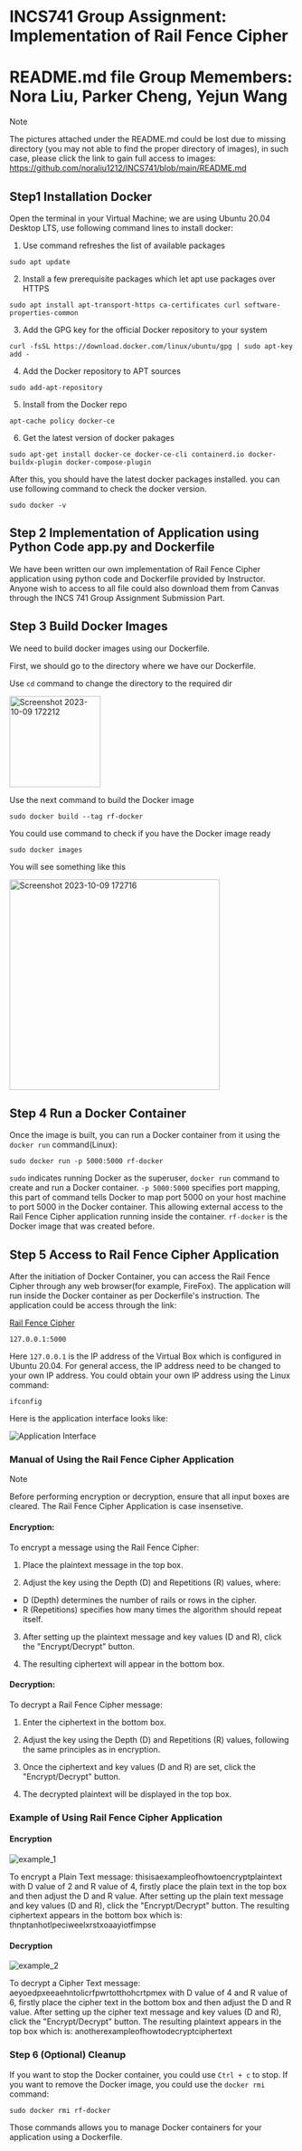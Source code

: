 # INCS741 Group Assignment: Implementation of Rail Fence Cipher 
# README.md file Group Memembers: Nora Liu, Parker Cheng, Yejun Wang
> [!NOTE]
> The pictures attached under the README.md could be lost due to missing directory (you may not able to find the proper directory of images), in such case, please click the link to gain full access to images: https://github.com/noraliu1212/INCS741/blob/main/README.md 

## Step1 Installation Docker
Open the terminal in your Virtual Machine; we are using Ubuntu 20.04 Desktop LTS, use following command lines to install docker: 

1. Use command refreshes the list of available packages
```
sudo apt update
```

2. Install a few prerequisite packages which let apt use packages over HTTPS
```
sudo apt install apt-transport-https ca-certificates curl software-properties-common
```

3. Add the GPG key for the official Docker repository to your system
```
curl -fsSL https://download.docker.com/linux/ubuntu/gpg | sudo apt-key add -
```

4. Add the Docker repository to APT sources
```
sudo add-apt-repository
``` 
5. Install from the Docker repo
```
apt-cache policy docker-ce
```

6. Get the latest version of docker pakages
```
sudo apt-get install docker-ce docker-ce-cli containerd.io docker-buildx-plugin docker-compose-plugin
```

After this, you should have the latest docker packages installed. you can use following command to check the docker version.
```
sudo docker -v
```

## Step 2 Implementation of Application using Python Code app.py and Dockerfile
We have been written our own implementation of Rail Fence Cipher application using python code and Dockerfile provided by Instructor.
Anyone wish to access to all file could also download them from Canvas through the INCS 741 Group Assignment Submission Part. 

## Step 3 Build Docker Images

We need to build docker images using our Dockerfile.

First, we should go to the directory where we have our Dockerfile.

Use `cd` command to change the directory to the required dir

<img width="161" alt="Screenshot 2023-10-09 172212" src="https://github.com/Parkerpupppp/741-readme/assets/123425669/ec269c4c-749a-4f0e-9a11-ce1ac53071a7">

Use the next command to build the Docker image
```
sudo docker build --tag rf-docker
``` 
You could use command to check if you have the Docker image ready
```
sudo docker images
```
You will see something like this

<img width="372" alt="Screenshot 2023-10-09 172716" src="https://github.com/Parkerpupppp/741-readme/assets/123425669/11ddb33d-8cbb-40c7-a8df-600dae3759f1">

## Step 4 Run a Docker Container
Once the image is built, you can run a Docker container from it using the  `docker run` command(Linux):
```
sudo docker run -p 5000:5000 rf-docker 
```
`sudo` indicates running Docker as the superuser, `docker run` command to create and run a Docker container. `-p 5000:5000` specifies port mapping, this part of command tells Docker to map port 5000 on your host machine to port 5000 in the Docker container. This allowing external access to the Rail Fence Cipher application running inside the container. `rf-docker` is the Docker image that was created before. 

## Step 5 Access to Rail Fence Cipher Application
After the initiation of Docker Container, you can access the Rail Fence Cipher through any web browser(for example, FireFox). The application will run inside the Docker container as per Dockerfile's instruction. 
The application could be access through the link:

[Rail Fence Cipher](127.0.0.1:5000)

```
127.0.0.1:5000
```

Here `127.0.0.1` is the IP address of the Virtual Box which is configured in Ubuntu 20.04. For general access, the IP address need to be changed to your own IP address. You could obtain your own IP address using the Linux command: 
```
ifconfig
```
Here is the application interface looks like:

![Application Interface](https://github.com/noraliu1212/INCS741/blob/main/Application%20Interface.png)

### Manual of Using the Rail Fence Cipher Application

> [!NOTE]
> Before performing encryption or decryption, ensure that all input boxes are cleared.
> The Rail Fence Cipher Application is case insensetive.

#### Encryption:
To encrypt a message using the Rail Fence Cipher:

1. Place the plaintext message in the top box.

2. Adjust the key using the Depth (D) and Repetitions (R) values, where:
* D (Depth) determines the number of rails or rows in the cipher.
* R (Repetitions) specifies how many times the algorithm should repeat itself.
3. After setting up the plaintext message and key values (D and R), click the "Encrypt/Decrypt" button.

4. The resulting ciphertext will appear in the bottom box.

#### Decryption:
To decrypt a Rail Fence Cipher message:

1. Enter the ciphertext in the bottom box.

2. Adjust the key using the Depth (D) and Repetitions (R) values, following the same principles as in encryption.

3. Once the ciphertext and key values (D and R) are set, click the "Encrypt/Decrypt" button.

4. The decrypted plaintext will be displayed in the top box.

### Example of Using Rail Fence Cipher Application
#### Encryption
![example_1](https://github.com/noraliu1212/INCS741/blob/main/example_1.png)

To encrypt a Plain Text message: thisisaexampleofhowtoencryptplaintext with D value of 2 and R value of 4, firstly place the plain text in the top box and then adjust the D and R value. After setting up the plain text message and key values (D and R), click the "Encrypt/Decrypt" button. The resulting ciphertext appears in the bottom box which is: thnptanhotlpeciweelxrstxoaayiotfimpse

#### Decryption
![example_2](https://github.com/noraliu1212/INCS741/blob/main/example_2.png)

To decrypt a Cipher Text message: aeyoedpxeeaehntolicrfpwrtotthohcrtpmex with D value of 4 and R value of 6, firstly place the cipher text in the bottom box and then adjust the D and R value. After setting up the cipher text message and key values (D and R), click the "Encrypt/Decrypt" button. The resulting plaintext appears in the top box which is: anotherexampleofhowtodecryptciphertext

### Step 6 (Optional) Cleanup
If you want to stop the Docker container, you could use `Ctrl + c` to stop.
If you want to remove the Docker image, you could use the `docker rmi` command:
```
sudo docker rmi rf-docker
```
Those commands allows you to manage Docker containers for your application using a Dockerfile. 
